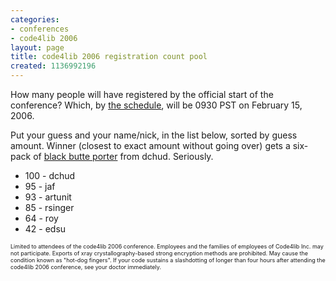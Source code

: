 ```yaml
---
categories:
- conferences
- code4lib 2006
layout: page
title: code4lib 2006 registration count pool
created: 1136992196
---
```

How many people will have registered by the official start of the conference?  Which, by <a href="http://www.code4lib.org/conference/2006/schedule">the schedule</a>, will be 0930 PST on February 15, 2006.

Put your guess and your name/nick, in the list below, sorted by guess amount.  Winner (closest to exact amount without going over) gets a six-pack of <a href="http://www.deschutesbrewery.com/BrewPub/OnTap/5832.aspx">black butte porter</a> from dchud.  Seriously. 


<ul>
<li>100 - dchud</li>
<li> 95 - jaf</li>
<li>93 - artunit</li>
<li>85 - rsinger</li>
<li>64 - roy</li>
<li>42 - edsu</li>
</ul>


<p style="font-size:xx-small;">Limited to attendees of the code4lib 2006 conference.  Employees and the families of employees of Code4lib Inc. may not participate.  Exports of xray crystallography-based strong encryption methods are prohibited.  May cause the condition known as "hot-dog fingers".  If your code sustains a slashdotting of longer than four hours after attending the code4lib 2006 conference, see your doctor immediately.</p>
